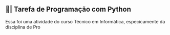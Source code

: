 ## 📄| Tarefa de Programação com Python
 
   Essa foi uma atividade do curso Técnico em Informática, especicamente da disciplina de Pro
